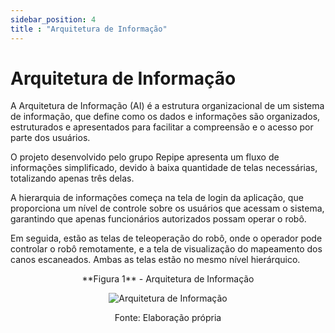 ```yaml
---
sidebar_position: 4
title : "Arquitetura de Informação"
---
```


# Arquitetura de Informação

A Arquitetura de Informação (AI) é a estrutura organizacional de um sistema de informação, que define como os dados e informações são organizados, estruturados e apresentados para facilitar a compreensão e o acesso por parte dos usuários.

O projeto desenvolvido pelo grupo Repipe apresenta um fluxo de informações simplificado, devido à baixa quantidade de telas necessárias, totalizando apenas três delas.

A hierarquia de informações começa na tela de login da aplicação, que proporciona um nível de controle sobre os usuários que acessam o sistema, garantindo que apenas funcionários autorizados possam operar o robô.

Em seguida, estão as telas de teleoperação do robô, onde o operador pode controlar o robô remotamente, e a tela de visualização do mapeamento dos canos escaneados. Ambas as telas estão no mesmo nível hierárquico.

<div align="center">
**Figura 1** - Arquitetura de Informação 

![Arquitetura de Informação](/img/sprint_1/arquitetura_de_informacao.drawio.png)

Fonte: Elaboração própria
</div>
